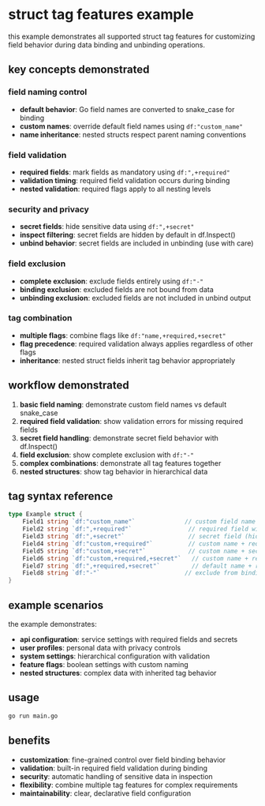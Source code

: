 # struct tag features example

this example demonstrates all supported struct tag features for customizing field behavior during data binding and unbinding operations.

## key concepts demonstrated

### **field naming control**
- **default behavior**: Go field names are converted to snake_case for binding
- **custom names**: override default field names using `df:"custom_name"`
- **name inheritance**: nested structs respect parent naming conventions

### **field validation**
- **required fields**: mark fields as mandatory using `df:",+required"`
- **validation timing**: required field validation occurs during binding
- **nested validation**: required flags apply to all nesting levels

### **security and privacy**
- **secret fields**: hide sensitive data using `df:",+secret"` 
- **inspect filtering**: secret fields are hidden by default in df.Inspect()
- **unbind behavior**: secret fields are included in unbinding (use with care)

### **field exclusion**
- **complete exclusion**: exclude fields entirely using `df:"-"`
- **binding exclusion**: excluded fields are not bound from data
- **unbinding exclusion**: excluded fields are not included in unbind output

### **tag combination**
- **multiple flags**: combine flags like `df:"name,+required,+secret"`
- **flag precedence**: required validation always applies regardless of other flags
- **inheritance**: nested struct fields inherit tag behavior appropriately

## workflow demonstrated

1. **basic field naming**: demonstrate custom field names vs default snake_case
2. **required field validation**: show validation errors for missing required fields
3. **secret field handling**: demonstrate secret field behavior with df.Inspect()
4. **field exclusion**: show complete exclusion with `df:"-"`
5. **complex combinations**: demonstrate all tag features together
6. **nested structures**: show tag behavior in hierarchical data

## tag syntax reference

```go
type Example struct {
    Field1 string `df:"custom_name"`              // custom field name
    Field2 string `df:",+required"`                // required field with default name
    Field3 string `df:",+secret"`                  // secret field (hidden in inspect)
    Field4 string `df:"custom,+required"`          // custom name + required
    Field5 string `df:"custom,+secret"`            // custom name + secret  
    Field6 string `df:"custom,+required,+secret"`   // custom name + required + secret
    Field7 string `df:",+required,+secret"`         // default name + required + secret
    Field8 string `df:"-"`                        // exclude from binding/unbinding
}
```

## example scenarios

the example demonstrates:
- **api configuration**: service settings with required fields and secrets
- **user profiles**: personal data with privacy controls
- **system settings**: hierarchical configuration with validation
- **feature flags**: boolean settings with custom naming
- **nested structures**: complex data with inherited tag behavior

## usage

```bash
go run main.go
```

## benefits

- **customization**: fine-grained control over field binding behavior
- **validation**: built-in required field validation during binding
- **security**: automatic handling of sensitive data in inspection
- **flexibility**: combine multiple tag features for complex requirements
- **maintainability**: clear, declarative field configuration